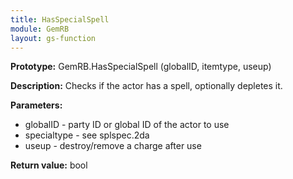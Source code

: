 ```yaml
---
title: HasSpecialSpell
module: GemRB
layout: gs-function
---
```


**Prototype:** GemRB.HasSpecialSpell (globalID, itemtype, useup)

**Description:** Checks if the actor has a spell, optionally depletes it.

**Parameters:**
  * globalID - party ID or global ID of the actor to use
  * specialtype - see splspec.2da
  * useup - destroy/remove a charge after use

**Return value:** bool
